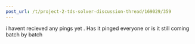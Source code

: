 ```yaml
---
post_url: /t/project-2-tds-solver-discussion-thread/169029/359
---
```

i havent recieved any pings yet . Has it pinged everyone or is it still coming batch by batch